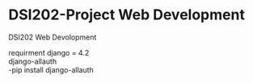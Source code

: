 # DSI202-Project Web Development

DSI202 Web Devolopment <br>

requirment
django = 4.2 <br>
django-allauth <br>
-pip install django-allauth

